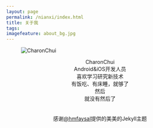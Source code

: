 ```yaml
---
layout: page
permalink: /nianxi/index.html
title: 关于我
tags:
imagefeature: about_bg.jpg
---
```

<figure>
  <img src="{{ site.url }}/images/avatar.png" alt="CharonChui">
  <figcaption></figcaption>
</figure>

<center>CharonChui</center>
<center>Android&iOS开发人员</center>
<center>喜欢学习研究新技术</center>
<center>有饭吃、有床睡，就够了</center>
<center>然后</center>
<center>就没有然后了</center>
<br>
<br>
<center>感谢<a href="http://twitter.com/hmfaysal">@hmfaysal</a>提供的美美的Jekyll主题</center>